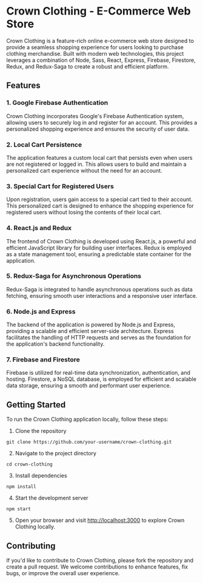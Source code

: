 # Crown Clothing - E-Commerce Web Store

Crown Clothing is a feature-rich online e-commerce web store designed to provide a seamless shopping experience for users looking to purchase clothing merchandise. Built with modern web technologies, this project leverages a combination of Node, Sass, React, Express, Firebase, Firestore, Redux, and Redux-Saga to create a robust and efficient platform.

## Features

### 1. Google Firebase Authentication
Crown Clothing incorporates Google's Firebase Authentication system, allowing users to securely log in and register for an account. This provides a personalized shopping experience and ensures the security of user data.

### 2. Local Cart Persistence
The application features a custom local cart that persists even when users are not registered or logged in. This allows users to build and maintain a personalized cart experience without the need for an account.

### 3. Special Cart for Registered Users
Upon registration, users gain access to a special cart tied to their account. This personalized cart is designed to enhance the shopping experience for registered users without losing the contents of their local cart.

### 4. React.js and Redux
The frontend of Crown Clothing is developed using React.js, a powerful and efficient JavaScript library for building user interfaces. Redux is employed as a state management tool, ensuring a predictable state container for the application.

### 5. Redux-Saga for Asynchronous Operations
Redux-Saga is integrated to handle asynchronous operations such as data fetching, ensuring smooth user interactions and a responsive user interface.

### 6. Node.js and Express
The backend of the application is powered by Node.js and Express, providing a scalable and efficient server-side architecture. Express facilitates the handling of HTTP requests and serves as the foundation for the application's backend functionality.

### 7. Firebase and Firestore
Firebase is utilized for real-time data synchronization, authentication, and hosting. Firestore, a NoSQL database, is employed for efficient and scalable data storage, ensuring a smooth and performant user experience.

## Getting Started

To run the Crown Clothing application locally, follow these steps:

1. Clone the repository

```
git clone https://github.com/your-username/crown-clothing.git
```

2. Navigate to the project directory

```
cd crown-clothing
```

3. Install dependencies

```
npm install
```

4. Start the development server

```
npm start
```

5. Open your browser and visit [http://localhost:3000](http://localhost:3000) to explore Crown Clothing locally.

## Contributing

If you'd like to contribute to Crown Clothing, please fork the repository and create a pull request. We welcome contributions to enhance features, fix bugs, or improve the overall user experience.
